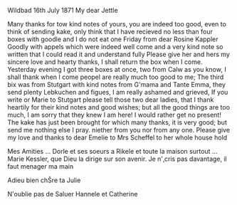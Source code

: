  Wildbad 16th July 1871
My dear Jettle

Many thanks for tow kind notes of yours, you are indeed too good, even to think of sending kake, only think that I have recieved no less than four boxes with goodle and I do not eat one Friday from dear Rosine Kappler Goodly with appels which were indeed well come and a very kind note so written that I could read it and understand fully Please give her and hers my sincere love and hearty thanks, I shall return the box when I come. Yesterday evening I got three boxes at once, two from Calw as you know, I shall thank when I come peopel are really much too good to me; The third bix was from Stutgart with kind notes from G'mama and Tante Emma, they send plenty Lebkuchen and figues, I am really ashamed and grieved, If you write or Marie to Stutgart please tell those two dear ladies, that I thank heartily for their kind notes and good wishes; but all the good things are too much, I am sorry that they knew I am here! I would rather get no present! 
The kake has just been brought for which many thanks, it is very good; but send me nothing else I pray. niether from you nor from any one. 
Please give my love and thanks to dear Emelie to Mrs Scheffel to her whole house hold

Mes Amities … Dorle et ses soeurs a Rikele et toute la maison surtout … Marie Kessler, que Dieu la dirige sur son avenir. Je n'‚cris pas davantage, il faut menager ma main

Adieu bien chŠre ta Julie

N'oublie pas de Saluer Hannele et Catherine
